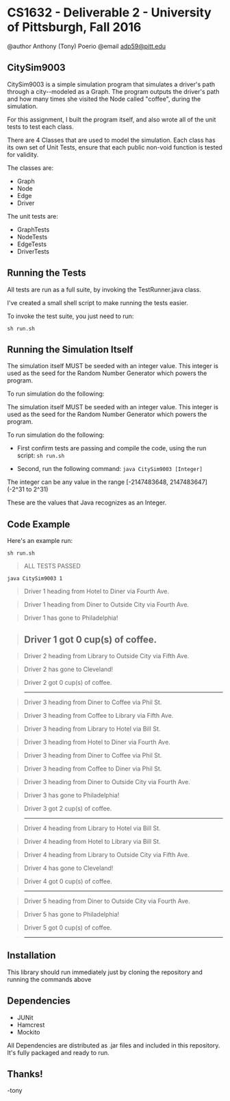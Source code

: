 # CS1632 - Deliverable 2 - University of Pittsburgh, Fall 2016
@author Anthony (Tony) Poerio
@email adp59@pitt.edu

## CitySim9003
CitySim9003 is a simple simulation program that simulates a driver's path through a city--modeled as a Graph. The program outputs the driver's path and how many times she visited the Node called "coffee", during the simulation.

For this assignment, I built the program itself, and also wrote all of the unit tests to test each class.

There are 4 Classes that are used to model the simulation. Each class has its own set of Unit Tests, ensure that each public non-void function is tested for validity.

The classes are:
* Graph
* Node
* Edge
* Driver

The unit tests are:
* GraphTests
* NodeTests
* EdgeTests
* DriverTests

## Running the Tests
All tests are run as a full suite, by invoking the TestRunner.java class.

I've created a small shell script to make running the tests easier. 

To invoke the test suite, you just need to run:

`sh run.sh`

## Running the Simulation Itself
The simulation itself MUST be seeded with an integer value. This integer is used as the seed for the Random Number Generator which powers the program.

To run simulation do the following:


The simulation itself MUST be seeded with an integer value. This integer is used as the seed for the Random Number Generator which powers the program.

To run simulation do the following:

* First confirm tests are passing and compile the code, using the run script:
`sh run.sh`

* Second, run the following command:
`java CitySim9003 [Integer]`

The integer can be any value in the range [-2147483648, 2147483647] (-2^31 to 2^31)

These are the values that Java recognizes as an Integer.


## Code Example

Here's an example run:


`sh run.sh`

> ALL TESTS PASSED

`java CitySim9003 1`
>
>Driver 1 heading from Hotel to Diner via Fourth Ave.

>Driver 1 heading from Diner to Outside City via Fourth Ave.

>Driver 1 has gone to Philadelphia!

>Driver 1 got 0 cup(s) of coffee.
>  -----

>Driver 2 heading from Library to Outside City via Fifth Ave.

>Driver 2 has gone to Cleveland!

>Driver 2 got 0 cup(s) of coffee.

>  -----

>Driver 3 heading from Diner to Coffee via Phil St.

>Driver 3 heading from Coffee to Library via Fifth Ave.

>Driver 3 heading from Library to Hotel via Bill St.

>Driver 3 heading from Hotel to Diner via Fourth Ave.

>Driver 3 heading from Diner to Coffee via Phil St.

>Driver 3 heading from Coffee to Diner via Phil St.

>Driver 3 heading from Diner to Outside City via Fourth Ave.

>Driver 3 has gone to Philadelphia!

>Driver 3 got 2 cup(s) of coffee.

>  -----

>Driver 4 heading from Library to Hotel via Bill St.

>Driver 4 heading from Hotel to Library via Bill St.

>Driver 4 heading from Library to Outside City via Fifth Ave.

>Driver 4 has gone to Cleveland!

>Driver 4 got 0 cup(s) of coffee.

>  -----

>Driver 5 heading from Diner to Outside City via Fourth Ave.

>Driver 5 has gone to Philadelphia!

>Driver 5 got 0 cup(s) of coffee.

>  -----

## Installation
This library should run immediately just by cloning the repository and running the commands above

## Dependencies
- JUNit
- Hamcrest
- Mockito

All Dependencies are distributed as .jar files and included in this repository. It's fully packaged and ready to run.

## Thanks!
-tony

